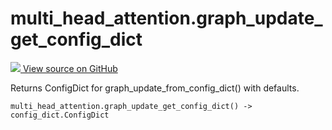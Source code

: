# multi_head_attention.graph_update_get_config_dict

<!-- Insert buttons and diff -->

<a target="_blank" href="https://github.com/tensorflow/gnn/tree/master/tensorflow_gnn/models/multi_head_attention/config_dict.py#L25-L40">
<img src="https://www.tensorflow.org/images/GitHub-Mark-32px.png" /> View source
on GitHub </a>

Returns ConfigDict for graph_update_from_config_dict() with defaults.

<pre class="devsite-click-to-copy prettyprint lang-py tfo-signature-link">
<code>multi_head_attention.graph_update_get_config_dict() -> config_dict.ConfigDict
</code></pre>

<!-- Placeholder for "Used in" -->
